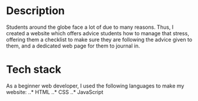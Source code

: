 # Description 
Students around the globe face a lot of due to many reasons. Thus, I created a website which offers advice students how to manage that stress, offering them a checklist to make sure they are following the advice given to them, and a dedicated web page for them to journal in.

# Tech stack
As a beginner web developer, I used the following languages to make my website:
..* HTML
..* CSS
..* JavaScript 

